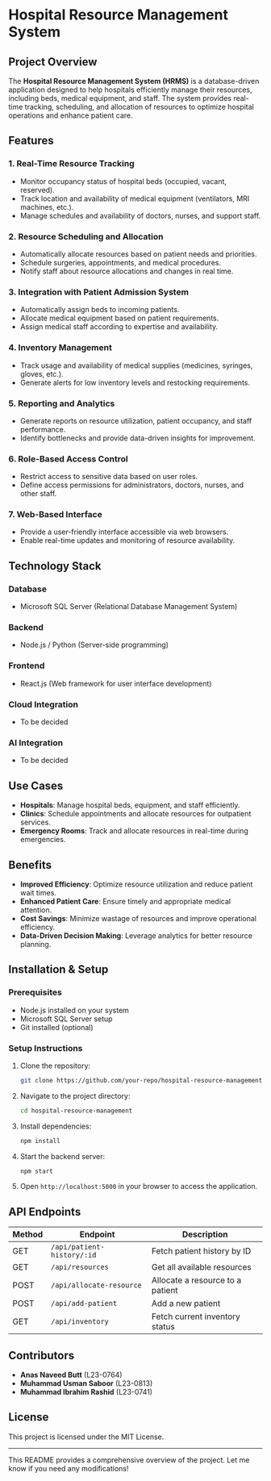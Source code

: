 # Hospital Resource Management System

## Project Overview
The **Hospital Resource Management System (HRMS)** is a database-driven application designed to help hospitals efficiently manage their resources, including beds, medical equipment, and staff. The system provides real-time tracking, scheduling, and allocation of resources to optimize hospital operations and enhance patient care.

## Features
### 1. **Real-Time Resource Tracking**
- Monitor occupancy status of hospital beds (occupied, vacant, reserved).
- Track location and availability of medical equipment (ventilators, MRI machines, etc.).
- Manage schedules and availability of doctors, nurses, and support staff.

### 2. **Resource Scheduling and Allocation**
- Automatically allocate resources based on patient needs and priorities.
- Schedule surgeries, appointments, and medical procedures.
- Notify staff about resource allocations and changes in real time.

### 3. **Integration with Patient Admission System**
- Automatically assign beds to incoming patients.
- Allocate medical equipment based on patient requirements.
- Assign medical staff according to expertise and availability.

### 4. **Inventory Management**
- Track usage and availability of medical supplies (medicines, syringes, gloves, etc.).
- Generate alerts for low inventory levels and restocking requirements.

### 5. **Reporting and Analytics**
- Generate reports on resource utilization, patient occupancy, and staff performance.
- Identify bottlenecks and provide data-driven insights for improvement.

### 6. **Role-Based Access Control**
- Restrict access to sensitive data based on user roles.
- Define access permissions for administrators, doctors, nurses, and other staff.

### 7. **Web-Based Interface**
- Provide a user-friendly interface accessible via web browsers.
- Enable real-time updates and monitoring of resource availability.

## Technology Stack
### **Database**
- Microsoft SQL Server (Relational Database Management System)

### **Backend**
- Node.js / Python (Server-side programming)

### **Frontend**
- React.js (Web framework for user interface development)

### **Cloud Integration**
- To be decided

### **AI Integration**
- To be decided

## Use Cases
- **Hospitals**: Manage hospital beds, equipment, and staff efficiently.
- **Clinics**: Schedule appointments and allocate resources for outpatient services.
- **Emergency Rooms**: Track and allocate resources in real-time during emergencies.

## Benefits
- **Improved Efficiency**: Optimize resource utilization and reduce patient wait times.
- **Enhanced Patient Care**: Ensure timely and appropriate medical attention.
- **Cost Savings**: Minimize wastage of resources and improve operational efficiency.
- **Data-Driven Decision Making**: Leverage analytics for better resource planning.

## Installation & Setup
### **Prerequisites**
- Node.js installed on your system
- Microsoft SQL Server setup
- Git installed (optional)

### **Setup Instructions**
1. Clone the repository:
   ```sh
   git clone https://github.com/your-repo/hospital-resource-management.git
   ```
2. Navigate to the project directory:
   ```sh
   cd hospital-resource-management
   ```
3. Install dependencies:
   ```sh
   npm install
   ```
4. Start the backend server:
   ```sh
   npm start
   ```
5. Open `http://localhost:5000` in your browser to access the application.

## API Endpoints
| Method | Endpoint | Description |
|--------|------------------------------|---------------------------------|
| GET | `/api/patient-history/:id` | Fetch patient history by ID |
| GET | `/api/resources` | Get all available resources |
| POST | `/api/allocate-resource` | Allocate a resource to a patient |
| POST | `/api/add-patient` | Add a new patient |
| GET | `/api/inventory` | Fetch current inventory status |

## Contributors
- **Anas Naveed Butt** (L23-0764)
- **Muhammad Usman Saboor** (L23-0813)
- **Muhammad Ibrahim Rashid** (L23-0741)

## License
This project is licensed under the MIT License.

---
This README provides a comprehensive overview of the project. Let me know if you need any modifications!

